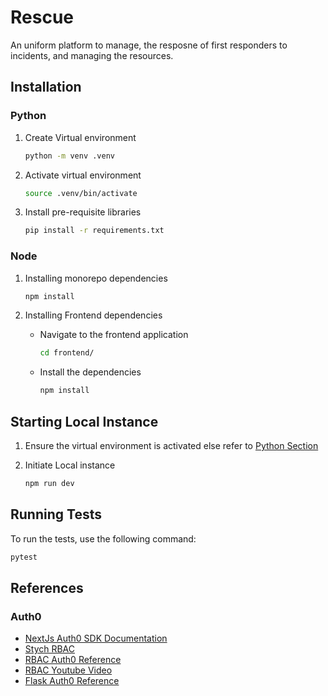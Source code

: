 # Rescue

An uniform platform to manage, the resposne of first responders to incidents, and managing the resources.

## Installation

### Python

1. Create Virtual environment

    ``` bash 
    python -m venv .venv
    ```

2. Activate virtual environment

    ```bash
    source .venv/bin/activate
    ```

3. Install pre-requisite libraries
    ```bash
    pip install -r requirements.txt
    ```

### Node

1. Installing monorepo dependencies
    ```bash
    npm install
    ```

2. Installing Frontend dependencies
    * Navigate to the frontend application

        ```bash
        cd frontend/
        ```
    
    * Install the dependencies
        ```bash
        npm install
        ```

## Starting Local Instance

1. Ensure the virtual environment is activated else refer to [Python Section](#python)

2. Initiate Local instance
    ```bash
    npm run dev
    ```

## Running Tests

To run the tests, use the following command:

```bash
pytest
```

## References

### Auth0
- [NextJs Auth0 SDK Documentation](https://github.com/auth0/nextjs-auth0/blob/main/EXAMPLES.md)
- [Stych RBAC](https://stytch.com/docs/guides/authorization/rbac)
- [RBAC Auth0 Reference](http://auth0.com/blog/assign-default-role-on-sign-up-with-actions/)
- [RBAC Youtube Video](https://youtu.be/1-kq6llhQDI)
- [Flask Auth0 Reference](https://auth0.com/blog/build-and-secure-fastapi-server-with-auth0/)